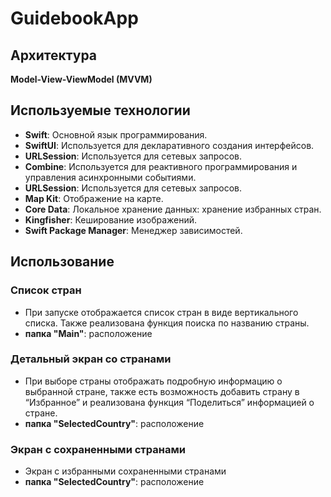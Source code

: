# GuidebookApp
## Архитектура
**Model-View-ViewModel (MVVM)**

## Используемые технологии
- **Swift**: Основной язык программирования.
- **SwiftUI**: Используется для декларативного создания интерфейсов.
- **URLSession**: Используется для сетевых запросов.
- **Combine**: Используется для реактивного программирования и управления асинхронными событиями.
- **URLSession**: Используется для сетевых запросов.
- **Map Kit**: Отображение на карте.
- **Core Data**: Локальное хранение данных: хранение избранных стран.
- **Kingfisher**: Кеширование изображений.
- **Swift Package Manager**: Менеджер зависимостей.

## Использование

### Список стран
- При запуске отображается список стран в виде вертикального списка. Также реализована функция поиска по названию страны.
- **папка "Main"**: расположение

### Детальный экран со странами
- При выборе страны отображать подробную информацию о выбранной стране, также есть возможность добавить страну в “Избранное” и реализована функция “Поделиться” информацией о стране.
- **папка "SelectedCountry"**: расположение

### Экран с сохраненными странами
- Экран с избранными сохраненными странами
- **папка "SelectedCountry"**: расположение